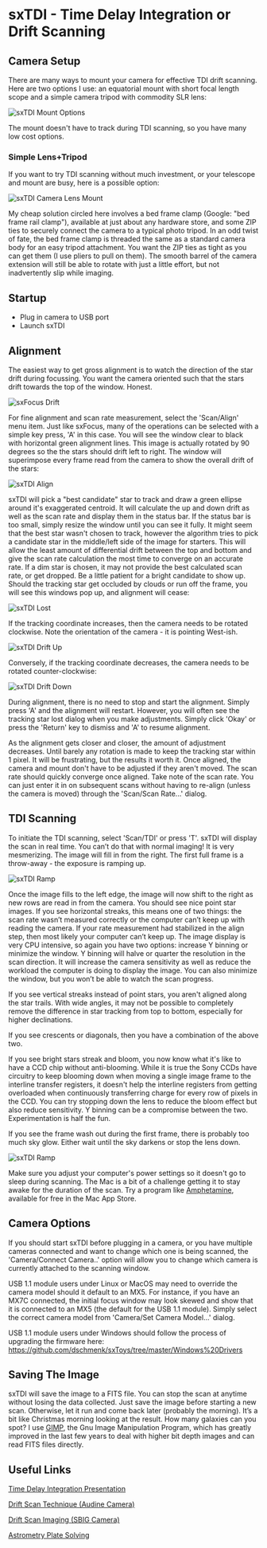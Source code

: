 # sxTDI - Time Delay Integration or Drift Scanning

## Camera Setup

There are many ways to mount your camera for effective TDI drift scanning. Here are two options I use: an equatorial mount with short focal length scope and a simple camera tripod with commodity SLR lens:

![sxTDI Mount Options](https://github.com/dschmenk/sxToys/blob/master/images/sxtdi-mounts.jpg)

The mount doesn't have to track during TDI scanning, so you have many low cost options.

### Simple Lens+Tripod

If you want to try TDI scanning without much investment, or your telescope and mount are busy, here is a possible option:

![sxTDI Camera Lens Mount](https://github.com/dschmenk/sxToys/blob/master/images/sxtdi-lensmount.jpg)

My cheap solution circled here involves a bed frame clamp (Google: "bed frame rail clamp"), available at just about any hardware store, and some ZIP ties to securely connect the camera to a typical photo tripod. In an odd twist of fate, the bed frame clamp is threaded the same as a standard camera body for an easy tripod attachment. You want the ZIP ties as tight as you can get them (I use pliers to pull on them). The smooth barrel of the camera extension will still be able to rotate with just a little effort, but not inadvertently slip while imaging.

## Startup

- Plug in camera to USB port
- Launch sxTDI

## Alignment

The easiest way to get gross alignment is to watch the direction of the star drift during focussing. You want the camera oriented such that the stars drift towards the top of the window. Honest.

![sxFocus Drift](https://github.com/dschmenk/sxToys/blob/master/images/sxtdi-sxfocusdrift.png)

For fine alignment and scan rate measurement, select the 'Scan/Align' menu item. Just like sxFocus, many of the operations can be selected with a simple key press, 'A' in this case. You will see the window clear to black with horizontal green alignment lines. This image is actually rotated by 90 degrees so the the stars should drift left to right. The window will superimpose every frame read from the camera to show the overall drift of the stars:

![sxTDI Align](https://github.com/dschmenk/sxToys/blob/master/images/sxtdi-align.png)

sxTDI will pick a "best candidate" star to track and draw a green ellipse around it's exaggerated centroid. It will calculate the up and down drift as well as the scan rate and display them in the status bar. If the status bar is too small, simply resize the window until you can see it fully. It might seem that the best star wasn't chosen to track, however the algorithm tries to pick a candidate star in the middle/left side of the image for starters. This will allow the least amount of differential drift between the top and bottom and give the scan rate calculation the most time to converge on an accurate rate. If a dim star is chosen, it may not provide the best calculated scan rate, or get dropped. Be a little patient for a bright candidate to show up. Should the tracking star get occluded by clouds or run off the frame, you will see this windows pop up, and alignment will cease:

![sxTDI Lost](https://github.com/dschmenk/sxToys/blob/master/images/sxtdi-lost.png)

If the tracking coordinate increases, then the camera needs to be rotated clockwise. Note the orientation of the camera - it is pointing West-ish.

![sxTDI Drift Up](https://github.com/dschmenk/sxToys/blob/master/images/sxtdi-clockwise.jpg)

Conversely, if the tracking coordinate decreases, the camera needs to be rotated counter-clockwise:

![sxTDI Drift Down](https://github.com/dschmenk/sxToys/blob/master/images/sxtdi-counterclock.jpg)

During alignment, there is no need to stop and start the alignment. Simply press 'A' and the alignment will restart. However, you will often see the tracking star lost dialog when you make adjustments. Simply click 'Okay' or press the 'Return' key to dismiss and 'A' to resume alignment.

As the alignment gets closer and closer, the amount of adjustment decreases. Until barely any rotation is made to keep the tracking star within 1 pixel. It will be frustrating, but the results it worth it. Once aligned, the camera and mount don't have to be adjusted if they aren't moved. The scan rate should quickly converge once aligned. Take note of the scan rate. You can just enter it in on subsequent scans without having to re-align (unless the camera is moved) through the 'Scan/Scan Rate...' dialog.

## TDI Scanning

To initiate the TDI scanning, select 'Scan/TDI' or press 'T'. sxTDI will display the scan in real time. You can’t do that with normal imaging! It is very mesmerizing. The image will fill in from the right. The first full frame is a throw-away - the exposure is ramping up.

![sxTDI Ramp](https://github.com/dschmenk/sxToys/blob/master/images/sxtdi-scanramp.png)

Once the image fills to the left edge, the image will now shift to the right as new rows are read in from the camera. You should see nice point star images. If you see horizontal streaks, this means one of two things: the scan rate wasn’t measured correctly or the computer can’t keep up with reading the camera. If your rate measurement had stabilized in the align step, then most likely your computer can’t keep up. The image display is very CPU intensive, so again you have two options: increase Y binning or minimize the window. Y binning will halve or quarter the resolution in the scan direction. It will increase the camera sensitivity as well as reduce the workload the computer is doing to display the image. You can also minimize the window, but you won’t be able to watch the scan progress.

If you see vertical streaks instead of point stars, you aren't aligned along the star trails. With wide angles, it may not be possible to completely remove the difference in star tracking from top to bottom, especially for higher declinations.

If you see crescents or diagonals, then you have a combination of the above two.

If you see bright stars streak and bloom, you now know what it's like to have a CCD chip without anti-blooming. While it is true the Sony CCDs have circuitry to keep blooming down when moving a single image frame to the interline transfer registers, it doesn't help the interline registers from getting overloaded when continuously transferring charge for every row of pixels in the CCD. You can try stopping down the lens to reduce the bloom effect but also reduce sensitivity. Y binning can be a compromise between the two. Experimentation is half the fun.

If you see the frame wash out during the first frame, there is probably too much sky glow. Either wait until the sky darkens or stop the lens down.

![sxTDI Ramp](https://github.com/dschmenk/sxToys/blob/master/images/sxtdi-scanning.png)

Make sure you adjust your computer's power settings so it doesn't go to sleep during scanning. The Mac is a bit of a challenge getting it to stay awake for the duration of the scan. Try a program like [Amphetamine](https://apps.apple.com/us/app/amphetamine/id937984704?mt=12), available for free in the Mac App Store.

## Camera Options

If you should start sxTDI before plugging in a camera, or you have multiple cameras connected and want to change which one is being scanned, the 'Camera/Connect Camera..' option will allow you to change which camera is currently attached to the scanning window.

USB 1.1 module users under Linux or MacOS may need to override the camera model should it default to an MX5. For instance, if you have an MX7C connected, the initial focus window may look skewed and show that it is connected to an MX5 (the default for the USB 1.1 module). Simply select the correct camera model from 'Camera/Set Camera Model...' dialog.

USB 1.1 module users under Windows should follow the process of upgrading the firmware here: https://github.com/dschmenk/sxToys/tree/master/Windows%20Drivers

## Saving The Image

sxTDI will save the image to a FITS file. You can stop the scan at anytime without losing the data collected. Just save the image before starting a new scan. Otherwise, let it run and come back later (probably the morning). It’s a bit like Christmas morning looking at the result. How many galaxies can you spot? I use [GIMP](https://gimp.org), the Gnu Image Manipulation Program, which has greatly improved in the last few years to deal with higher bit depth images and can read FITS files directly.

## Useful Links

[Time Delay Integration Presentation](https://nexsci.caltech.edu/workshop/2005/presentations/Rabinowitz.pdf)

[Drift Scan Technique (Audine Camera)](http://www.astrosurf.com/audine/English/result/scan.htm)

[Drift Scan Imaging (SBIG Camera)](http://www.company7.com/library/sbig/pdffiles/drftscan.pdf)

[Astrometry Plate Solving](http://nova.astrometry.net)
